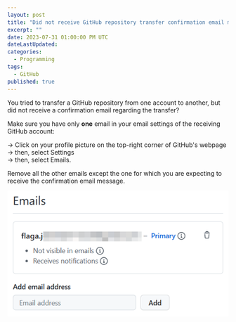 ```yaml
---
layout: post
title: "Did not receive GitHub repository transfer confirmation email message"
excerpt: ""
date: 2023-07-31 01:00:00 PM UTC
dateLastUpdated:
categories:
  - Programming
tags: 
  - GitHub
published: true
---
```


You tried to transfer a GitHub repository from one account to another, but did not receive a confirmation email regarding the transfer?

Make sure you have only **one** email in your email settings of the receiving GitHub account:

&rarr; Click on your profile picture on the top-right corner of GitHub's webpage 
<br>
&rarr; then, select Settings 
<br>
&rarr; then, select Emails. 

Remove all the other emails except the one for which you are expecting to receive the confirmation email message.

![GitHub -> Settings -> Emails](/images/2023/2023-07-30-github-settings-emails.png)
